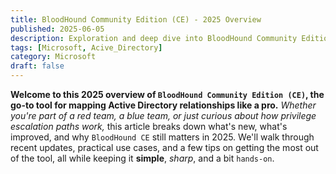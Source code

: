 ```yaml
---
title: BloodHound Community Edition (CE) - 2025 Overview
published: 2025-06-05
description: Exploration and deep dive into BloodHound Community Edition, pushing it to its limits and navigating the entire platform end-to-end.
tags: [Microsoft, Acive_Directory]
category: Microsoft
draft: false
---
```


**Welcome to this 2025 overview of `BloodHound Community Edition (CE)`, the go-to tool for mapping Active Directory relationships like a pro.** *Whether you're part of a red team, a blue team, or just curious about how privilege escalation paths work,* this article breaks down what's new, what's improved, and why `BloodHound CE` still matters in 2025. We'll walk through recent updates, practical use cases, and a few tips on getting the most out of the tool, all while keeping it **simple**, *sharp*, and a bit `hands-on`.
